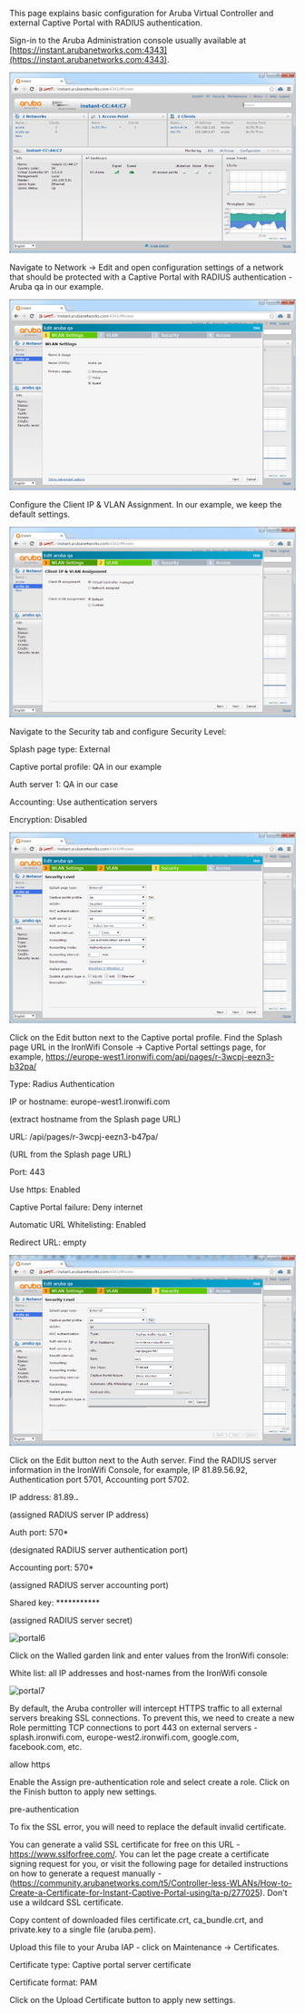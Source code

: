 This page explains basic configuration for Aruba Virtual Controller and external Captive Portal with RADIUS authentication.

Sign-in to the Aruba Administration console usually available at [https://instant.arubanetworks.com:4343](https://instant.arubanetworks.com:4343).

![portal1](aruba_captive_portal1.png)

Navigate to Network -> Edit and open configuration settings of a network that should be protected with a Captive Portal with RADIUS authentication - Aruba qa in our example.

![portal2](aruba_captive_portal2.png)

Configure the Client IP & VLAN Assignment. In our example, we keep the default settings.

![portal3](aruba_captive_portal3.png)

Navigate to the Security tab and configure Security Level:

Splash page type: External

Captive portal profile: QA in our example

Auth server 1: QA in our case

Accounting: Use authentication servers

Encryption: Disabled

![portal4](aruba_captive_portal4.png)

Click on the Edit button next to the Captive portal profile. Find the Splash page URL in the IronWifi Console -> Captive Portal settings page, for example, https://europe-west1.ironwifi.com/api/pages/r-3wcpj-eezn3-b32pa/

Type: Radius Authentication

IP or hostname: europe-west1.ironwifi.com

(extract hostname from the Splash page URL)

URL: /api/pages/r-3wcpj-eezn3-b47pa/

(URL from the Splash page URL)

Port: 443

Use https: Enabled

Captive Portal failure: Deny internet

Automatic URL Whitelisting: Enabled

Redirect URL: empty

![portal5](aruba_captive_portal5.png)

Click on the Edit button next to the Auth server. Find the RADIUS server information in the IronWifi Console, for example, IP 81.89.56.92, Authentication port 5701, Accounting port 5702.

IP address: 81.89.**.**

(assigned RADIUS server IP address)

Auth port: 570*

(designated RADIUS server authentication port)

Accounting port: 570*

(assigned RADIUS server accounting port)

Shared key: ***********

(assigned RADIUS server secret)


![portal6](aruba_captive_portal6.png)


Click on the Walled garden link and enter values from the IronWifi console:

White list: all IP addresses and host-names from the IronWifi console

![portal7](aruba_captive_portal7.png)

By default, the Aruba controller will intercept HTTPS traffic to all external servers breaking SSL connections. To prevent this, we need to create a new Role permitting TCP connections to port 443 on external servers - splash.ironwifi.com, europe-west2.ironwifi.com, google.com, facebook.com, etc.

allow https

Enable the Assign pre-authentication role and select create a role. Click on the Finish button to apply new settings.

pre-authentication

To fix the SSL error, you will need to replace the default invalid certificate.

You can generate a valid SSL certificate for free on this URL - https://www.sslforfree.com/. You can let the page create a certificate signing request for you, or visit the following page for detailed instructions on how to generate a request manually - (https://community.arubanetworks.com/t5/Controller-less-WLANs/How-to-Create-a-Certificate-for-Instant-Captive-Portal-using/ta-p/277025). Don't use a wildcard SSL certificate.

Copy content of downloaded files certificate.crt, ca_bundle.crt, and private.key to a single file (aruba.pem).

Upload this file to your Aruba IAP - click on Maintenance -> Certificates.

Certificate type: Captive portal server certificate

Certificate format: PAM



Click on the Upload Certificate button to apply new settings.
